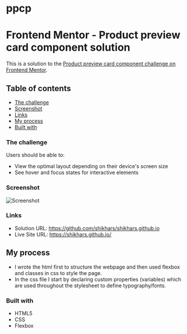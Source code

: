# ppcp
# Frontend Mentor - Product preview card component solution

This is a solution to the [Product preview card component challenge on Frontend Mentor](https://www.frontendmentor.io/challenges/product-preview-card-component-GO7UmttRfa).

## Table of contents

- [The challenge](#the-challenge)
- [Screenshot](#screenshot)
- [Links](#links)
- [My process](#my-process)
- [Built with](#built-with)

### The challenge

Users should be able to:

- View the optimal layout depending on their device's screen size
- See hover and focus states for interactive elements

### Screenshot

![Screenshot](https://github.com/shikhars/shikhars.github.io/blob/nondefault/images/Screenshot.png)


### Links

- Solution URL: https://github.com/shikhars/shikhars.github.io
- Live Site URL: https://shikhars.github.io/

## My process

- I wrote the html first to structure the webpage and then used flexbox and classes in css to style the page.
- In the css file I start by declaring custom properties (variables) which are used throughout the stylesheet to define typography/fonts.

### Built with

- HTML5
- CSS
- Flexbox

